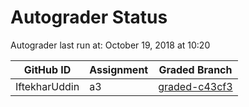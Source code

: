 # Autograder Status
Autograder last run at: October 19, 2018 at 10:20

| GitHub ID | Assignment | Graded Branch |
|-----------|------------|---------------|
| IftekharUddin | a3 | [graded-c43cf3](https://github.com/Fall2018COMP401-001/a3-IftekharUddin/tree/graded-c43cf3) | 

